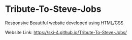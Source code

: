 # Tribute-To-Steve-Jobs
Responsive Beautiful website developed using HTML/CSS

Website Link:
https://ski-4.github.io/Tribute-To-Steve-Jobs/
